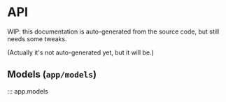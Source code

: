 # API

WIP: this documentation is auto-generated from the source code, but still needs some tweaks.

(Actually it's not auto-generated yet, but it will be.)

## Models (`app/models`)

::: app.models

[//]: # (## Apps &#40;`app/apps`&#41;)

[//]: # ()
[//]: # (::: app.apps)
